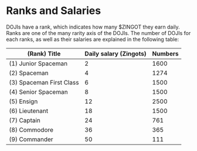 # Ranks and Salaries

DOJIs have a rank, which indicates how many $ZINGOT they earn daily. Ranks are one of the many rarity axis of the DOJIs. The number of DOJIs for each ranks, as well as their salaries are explained in the following table:

<table><thead><tr><th>(Rank) Title</th><th data-type="number">Daily salary (Zingots)</th><th data-type="number">Numbers</th></tr></thead><tbody><tr><td>(1) Junior Spaceman</td><td>2</td><td>1600</td></tr><tr><td>(2) Spaceman</td><td>4</td><td>1274</td></tr><tr><td>(3) Spaceman First Class</td><td>6</td><td>1500</td></tr><tr><td>(4) Senior Spaceman</td><td>8</td><td>1500</td></tr><tr><td>(5) Ensign</td><td>12</td><td>2500</td></tr><tr><td>(6) Lieutenant</td><td>18</td><td>1500</td></tr><tr><td>(7) Captain</td><td>24</td><td>761</td></tr><tr><td>(8) Commodore</td><td>36</td><td>365</td></tr><tr><td>(9) Commander</td><td>50</td><td>111</td></tr></tbody></table>

